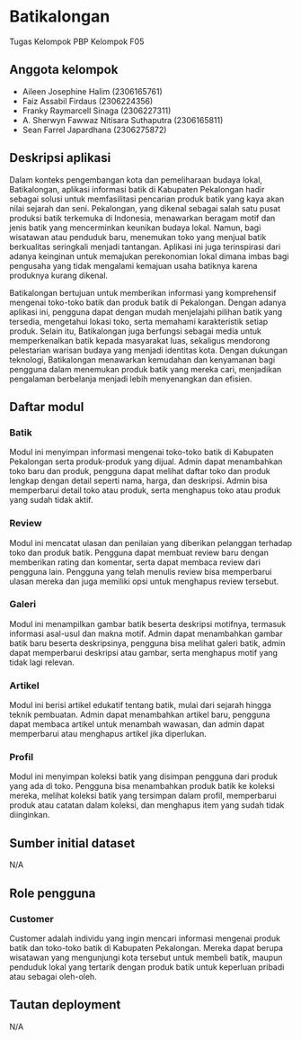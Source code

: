 # Batikalongan
Tugas Kelompok PBP Kelompok F05

## Anggota kelompok
- Aileen Josephine Halim (2306165761)
- Faiz Assabil Firdaus (2306224356)
- Franky Raymarcell Sinaga (2306227311)
- A. Sherwyn Fawwaz Nitisara Suthaputra (2306165811)
- Sean Farrel Japardhana (2306275872)

## Deskripsi aplikasi

Dalam konteks pengembangan kota dan pemeliharaan budaya lokal, Batikalongan, aplikasi informasi batik di Kabupaten Pekalongan hadir sebagai solusi untuk memfasilitasi pencarian produk batik yang kaya akan nilai sejarah dan seni. Pekalongan, yang dikenal sebagai salah satu pusat produksi batik terkemuka di Indonesia, menawarkan beragam motif dan jenis batik yang mencerminkan keunikan budaya lokal. Namun, bagi wisatawan atau penduduk baru, menemukan toko yang menjual batik berkualitas seringkali menjadi tantangan. Aplikasi ini juga terinspirasi dari adanya keinginan untuk memajukan perekonomian lokal dimana imbas bagi pengusaha yang tidak mengalami kemajuan usaha batiknya karena produknya kurang dikenal.

Batikalongan bertujuan untuk memberikan informasi yang komprehensif mengenai toko-toko batik dan produk batik di Pekalongan. Dengan adanya aplikasi ini, pengguna dapat dengan mudah menjelajahi pilihan batik yang tersedia, mengetahui lokasi toko, serta memahami karakteristik setiap produk. Selain itu, Batikalongan juga berfungsi sebagai media untuk memperkenalkan batik kepada masyarakat luas, sekaligus mendorong pelestarian warisan budaya yang menjadi identitas kota. Dengan dukungan teknologi, Batikalongan menawarkan kemudahan dan kenyamanan bagi pengguna dalam menemukan produk batik yang mereka cari, menjadikan pengalaman berbelanja menjadi lebih menyenangkan dan efisien.

## Daftar modul

### Batik
Modul ini menyimpan informasi mengenai toko-toko batik di Kabupaten Pekalongan serta produk-produk yang dijual. Admin  dapat menambahkan toko baru dan produk, pengguna dapat melihat daftar toko dan produk lengkap dengan detail seperti nama, harga, dan deskripsi. Admin bisa memperbarui detail toko atau produk, serta menghapus toko atau produk yang sudah tidak aktif.

### Review
Modul ini mencatat ulasan dan penilaian yang diberikan pelanggan terhadap toko dan produk batik. Pengguna dapat membuat review baru dengan memberikan rating dan komentar, serta dapat membaca review dari pengguna lain. Pengguna yang telah menulis review bisa memperbarui ulasan mereka dan juga memiliki opsi untuk menghapus review tersebut.

### Galeri
Modul ini menampilkan gambar batik beserta deskripsi motifnya, termasuk informasi asal-usul dan makna motif. Admin dapat menambahkan gambar batik baru beserta deskripsinya, pengguna bisa melihat galeri batik, admin dapat memperbarui deskripsi atau gambar, serta menghapus motif yang tidak lagi relevan.

### Artikel
Modul ini berisi artikel edukatif tentang batik, mulai dari sejarah hingga teknik pembuatan. Admin dapat menambahkan artikel baru, pengguna dapat membaca artikel untuk menambah wawasan, dan admin dapat memperbarui atau menghapus artikel jika diperlukan.

### Profil
Modul ini menyimpan koleksi batik yang disimpan pengguna dari produk yang ada di toko. Pengguna bisa menambahkan produk batik ke koleksi mereka, melihat koleksi batik yang tersimpan dalam profil, memperbarui produk atau catatan dalam koleksi, dan menghapus item yang sudah tidak diinginkan.

## Sumber initial dataset
N/A

## Role pengguna

### Customer
Customer adalah individu yang ingin mencari informasi mengenai produk batik dan toko-toko batik di Kabupaten Pekalongan. Mereka dapat berupa wisatawan yang mengunjungi kota tersebut untuk membeli batik, maupun penduduk lokal yang tertarik dengan produk batik untuk keperluan pribadi atau sebagai oleh-oleh.

## Tautan deployment
N/A
